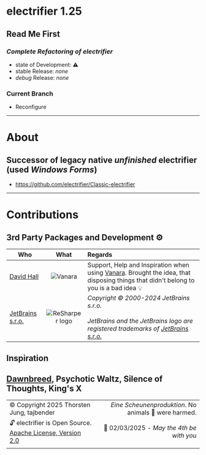 # electrifier 1.25
## Read Me First
### _Complete Refactoring of electrifier_
- state of Development: ⚠ 
- stable Release: _none_
- *debug* Release: _none_
### Current Branch
- Reconfigure
---
# About
## Successor of legacy native _unfinished_ electrifier (used _Windows Forms_)
- https://github.com/electrifier/Classic-electrifier
----
# Contributions
## 3rd Party Packages and Development ⚙ 
| Who | What | Regards |
|--------------|:-----------:|:--------|
| [David Hall](https://github.com/dahall) | ![Vanara](https://raw.githubusercontent.com/dahall/Vanara/master/docs/icons/Vanara64x64.png) | Support, Help and Inspiration when using [Vanara](https://github.com/dahall/Vanara). Brought the idea, that disposing things that didn't belong to you is a bad idea 💡 |
| [JetBrains s.r.o.](https://www.jetbrains.com/) |  ![ReSharper logo](https://resources.jetbrains.com/storage/products/company/brand/logos/ReSharper.png) |  _Copyright © 2000-2024 JetBrains s.r.o. <br><br> JetBrains and the JetBrains logo are registered trademarks of [JetBrains s.r.o.](https://www.jetbrains.com/)_ |
## Inspiration 
[Dawnbreed](https://www.discogs.com/artist/885335-Dawnbreed), Psychotic Waltz, Silence of Thoughts, King's X
---

|||
|:--------------|--------:|
|©️ Copyright 2025 Thorsten Jung, tajbender|_Eine Scheunenproduktion_. No animals 🐯 were harmed.|
|🔓 electrifier is Open Source. [Apache License, Version 2.0](https://opensource.org/license/apache-2-0)|📆 02/03/2025 - _May the 4th be with you_|
|||

